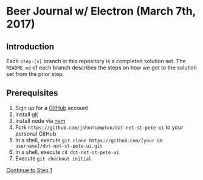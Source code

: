 # Beer Journal w/ Electron (March 7th, 2017)

## Introduction

Each `step-[x]` branch in this repository is a completed solution set.  The `README.md` of each branch describes the steps on how we got to the solution set from the prior step.

## Prerequisites

1. Sign up for a [GitHub](https://github.com) account
1. Install [git](https://git-scm.com/downloads)
1. Install node via [nvm](https://github.com/creationix/nvm)
1. Fork `https://github.com/johnrhampton/dot-net-st-pete-ui` to your personal GitHub
1. In a shell, execute `git clone https://github.com/[your GH username]/dot-net-st-pete-ui.git`
1. In a shell, execute `cd dot-net-st-pete-ui`
1. Execute `git checkout initial`

[Continue to Step 1](https://github.com/johnrhampton/dot-net-st-pete-ui/tree/step-one)
